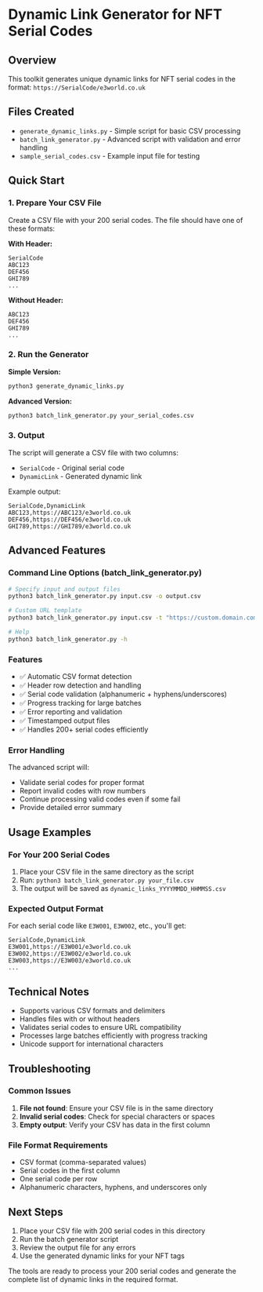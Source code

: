 # Dynamic Link Generator for NFT Serial Codes

## Overview
This toolkit generates unique dynamic links for NFT serial codes in the format: `https://SerialCode/e3world.co.uk`

## Files Created
- `generate_dynamic_links.py` - Simple script for basic CSV processing
- `batch_link_generator.py` - Advanced script with validation and error handling
- `sample_serial_codes.csv` - Example input file for testing

## Quick Start

### 1. Prepare Your CSV File
Create a CSV file with your 200 serial codes. The file should have one of these formats:

**With Header:**
```csv
SerialCode
ABC123
DEF456
GHI789
...
```

**Without Header:**
```csv
ABC123
DEF456
GHI789
...
```

### 2. Run the Generator

**Simple Version:**
```bash
python3 generate_dynamic_links.py
```

**Advanced Version:**
```bash
python3 batch_link_generator.py your_serial_codes.csv
```

### 3. Output
The script will generate a CSV file with two columns:
- `SerialCode` - Original serial code
- `DynamicLink` - Generated dynamic link

Example output:
```csv
SerialCode,DynamicLink
ABC123,https://ABC123/e3world.co.uk
DEF456,https://DEF456/e3world.co.uk
GHI789,https://GHI789/e3world.co.uk
```

## Advanced Features

### Command Line Options (batch_link_generator.py)
```bash
# Specify input and output files
python3 batch_link_generator.py input.csv -o output.csv

# Custom URL template
python3 batch_link_generator.py input.csv -t "https://custom.domain.com/{serial_code}/path"

# Help
python3 batch_link_generator.py -h
```

### Features
- ✅ Automatic CSV format detection
- ✅ Header row detection and handling
- ✅ Serial code validation (alphanumeric + hyphens/underscores)
- ✅ Progress tracking for large batches
- ✅ Error reporting and validation
- ✅ Timestamped output files
- ✅ Handles 200+ serial codes efficiently

### Error Handling
The advanced script will:
- Validate serial codes for proper format
- Report invalid codes with row numbers
- Continue processing valid codes even if some fail
- Provide detailed error summary

## Usage Examples

### For Your 200 Serial Codes
1. Place your CSV file in the same directory as the script
2. Run: `python3 batch_link_generator.py your_file.csv`
3. The output will be saved as `dynamic_links_YYYYMMDD_HHMMSS.csv`

### Expected Output Format
For each serial code like `E3W001`, `E3W002`, etc., you'll get:
```csv
SerialCode,DynamicLink
E3W001,https://E3W001/e3world.co.uk
E3W002,https://E3W002/e3world.co.uk
E3W003,https://E3W003/e3world.co.uk
...
```

## Technical Notes
- Supports various CSV formats and delimiters
- Handles files with or without headers
- Validates serial codes to ensure URL compatibility
- Processes large batches efficiently with progress tracking
- Unicode support for international characters

## Troubleshooting

### Common Issues
1. **File not found**: Ensure your CSV file is in the same directory
2. **Invalid serial codes**: Check for special characters or spaces
3. **Empty output**: Verify your CSV has data in the first column

### File Format Requirements
- CSV format (comma-separated values)
- Serial codes in the first column
- One serial code per row
- Alphanumeric characters, hyphens, and underscores only

## Next Steps
1. Place your CSV file with 200 serial codes in this directory
2. Run the batch generator script
3. Review the output file for any errors
4. Use the generated dynamic links for your NFT tags

The tools are ready to process your 200 serial codes and generate the complete list of dynamic links in the required format.